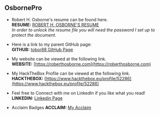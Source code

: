 ## OsbornePro

- Robert H. Osborne's resume can be found here.<br>
__RESUME:__ [ROBERT H. OSBORNE'S RESUME](https://www.osbornepro.com/Robert_Osborne_Resume.docx)<br>
_In order to unlock the resume file you will need the password I set up to protect the document._

- Here is a link to my parent GitHub page: <br>
__GITHUB:__ [tobor88 GitHub Page](https://github.com/tobor88)

- My website can be viewed at the following link.<br>
__WEBSITE:__ [https://roberthosborne.com](https://roberthosborne.com)

- My HackTheBox Profile can be viewed at the following link.<br>
__HACKTHEBOX:__ [https://www.hackthebox.eu/profile/52286](https://www.hackthebox.eu/profile/52286)

- Feel free to Connect with me on LinkedIn if you like what you read!<br>
__LINKEDIN:__ [Linkedin Page](https://www.linkedin.com/in/roberthosborne/ )

- Acclaim Badges
__ACCLAIM:__ [My Acclaim](https://www.youracclaim.com/users/roberthosborne/badges)
